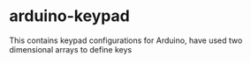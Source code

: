 # arduino-keypad
This contains keypad configurations for Arduino, have used two dimensional arrays to define keys
